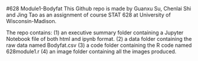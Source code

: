 #628 Module1-Bodyfat
This Github repo is made by Guanxu Su, Chenlai Shi and Jing Tao as an assignment of course STAT 628 at University of Wisconsin-Madison.

The repo contains:
(1) an executive summary folder containing a Jupyter Notebook file of both html and ipynb format.
(2) a data folder containing the raw data named Bodyfat.csv
(3) a code folder containing the R code named 628module1.r
(4) an image folder containing all the images produced.

